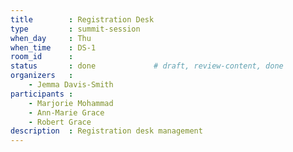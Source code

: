 ```yaml
---
title        : Registration Desk
type         : summit-session
when_day     : Thu
when_time    : DS-1
room_id      :
status       : done             # draft, review-content, done
organizers   :
    - Jemma Davis-Smith
participants :
    - Marjorie Mohammad
    - Ann-Marie Grace
    - Robert Grace
description  : Registration desk management
---
```


